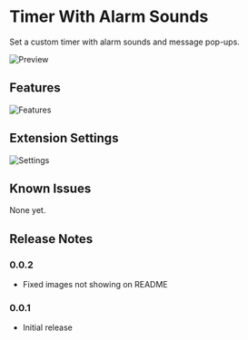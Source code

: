 # Timer With Alarm Sounds

Set a custom timer with alarm sounds and message pop-ups.

![Preview](https://raw.githubusercontent.com/giangd/vscode-timer/master/statusBar.png?token=ADJSTLCPDCCO75PHQZSQU3K7MWPWW)

## Features

![Features](https://raw.githubusercontent.com/giangd/vscode-timer/master/commands.png?token=ADJSTLH3YY22ICEROTCMCP27MWPXO)

## Extension Settings

![Settings](https://raw.githubusercontent.com/giangd/vscode-timer/master/settings.png?token=ADJSTLAQR2XIJPIA6CILIN27MWPX4)

## Known Issues

None yet.

## Release Notes

### 0.0.2

-   Fixed images not showing on README

### 0.0.1

-   Initial release
